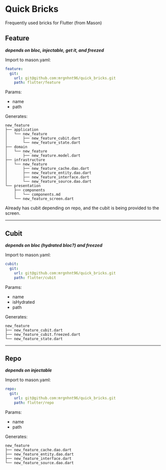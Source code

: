 # Quick Bricks
Frequently used bricks for Flutter (from Mason)

## Feature
***depends on bloc, injectable, get it, and freezed***

Import to mason.yaml:
```yaml
feature:
  git:
    url: git@github.com:mrgnhnt96/quick_bricks.git
    path: flutter/feature
```

Params: 
 - name
 - path
 
 Generates:
```
new_feature
├── application
│   └── new_feature
│       ├── new_feature_cubit.dart
│       └── new_feature_state.dart
├── domain
│   └── new_feature
│       ├── new_feature.model.dart
├── infrastructure
│   └── new_feature
│       ├── new_feature_cache.dao.dart
│       ├── new_feature_entity.dao.dart
│       ├── new_feature_interface.dart
│       └── new_feature_source.dao.dart
└── presentation
    ├── components
    │   └── components.md
    └── new_feature_screen.dart
```

Already has cubit depending on repo, and the cubit is being provided to the screen.
 
---

## Cubit
***depends on bloc (hydrated bloc?) and freezed***

Import to mason.yaml:
```yaml
cubit:
  git:
    url: git@github.com:mrgnhnt96/quick_bricks.git
    path: flutter/cubit
```

Params: 
 - name
 - isHydrated
 - path
 
 Generates:
```
new_feature
├── new_feature_cubit.dart
├── new_feature_cubit.freezed.dart
└── new_feature_state.dart
```

---

## Repo
***depends on injectable***

Import to mason.yaml:
```yaml
repo:
  git:
    url: git@github.com:mrgnhnt96/quick_bricks.git
    path: flutter/repo
```

Params: 
 - name
 - path
 
 Generates:
```
new_feature
├── new_feature_cache.dao.dart
├── new_feature_entity.dao.dart
├── new_feature_interface.dart
└── new_feature_source.dao.dart
```

